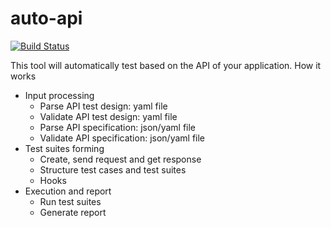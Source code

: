 # auto-api

[![Build Status](https://travis-ci.org/kevgo/auto-api.svg?branch=master)](https://travis-ci.org/kevgo/auto-api)

This tool will automatically test based on the API of your application.
How it works
- Input processing
    - Parse API test design: yaml file
    - Validate API test design: yaml file
    - Parse API specification: json/yaml file
    - Validate API specification: json/yaml file
- Test suites forming
    - Create, send request and get response
    - Structure test cases and test suites
    - Hooks
- Execution and report
    - Run test suites
    - Generate report





